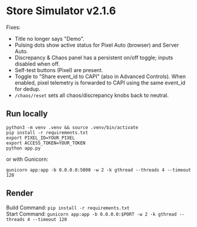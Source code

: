 # Store Simulator v2.1.6

Fixes:
- Title no longer says "Demo".
- Pulsing dots show active status for Pixel Auto (browser) and Server Auto.
- Discrepancy & Chaos panel has a persistent on/off toggle; inputs disabled when off.
- Self-test buttons (Pixel) are present.
- Toggle to "Share event_id to CAPI" (also in Advanced Controls). When enabled, pixel telemetry is forwarded to CAPI using the same event_id for dedup.
- `/chaos/reset` sets all chaos/discrepancy knobs back to neutral.

## Run locally

```
python3 -m venv .venv && source .venv/bin/activate
pip install -r requirements.txt
export PIXEL_ID=YOUR_PIXEL
export ACCESS_TOKEN=YOUR_TOKEN
python app.py
```

or with Gunicorn:

```
gunicorn app:app -b 0.0.0.0:5000 -w 2 -k gthread --threads 4 --timeout 120
```

## Render

Build Command: `pip install -r requirements.txt`  
Start Command: `gunicorn app:app -b 0.0.0.0:$PORT -w 2 -k gthread --threads 4 --timeout 120`

